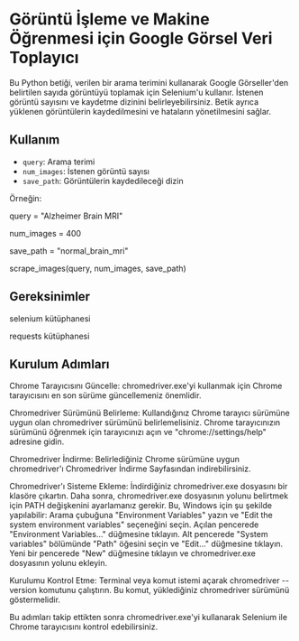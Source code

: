 # Görüntü İşleme ve Makine Öğrenmesi için Google Görsel Veri Toplayıcı

Bu Python betiği, verilen bir arama terimini kullanarak Google Görseller'den belirtilen sayıda görüntüyü toplamak için Selenium'u kullanır. İstenen görüntü sayısını ve kaydetme dizinini belirleyebilirsiniz. Betik ayrıca yüklenen görüntülerin kaydedilmesini ve hataların yönetilmesini sağlar.

## Kullanım

- `query`: Arama terimi
- `num_images`: İstenen görüntü sayısı
- `save_path`: Görüntülerin kaydedileceği dizin

Örneğin:


query = "Alzheimer Brain MRI"

num_images = 400

save_path = "normal_brain_mri"

scrape_images(query, num_images, save_path)

## Gereksinimler

selenium kütüphanesi

requests kütüphanesi


## Kurulum Adımları

  Chrome Tarayıcısını Güncelle: chromedriver.exe'yi kullanmak için Chrome tarayıcısını en son sürüme güncellemeniz önemlidir.

  Chromedriver Sürümünü Belirleme: Kullandığınız Chrome tarayıcı sürümüne uygun olan chromedriver sürümünü belirlemelisiniz. Chrome tarayıcınızın sürümünü öğrenmek için tarayıcınızı açın ve "chrome://settings/help" adresine gidin.

  Chromedriver İndirme: Belirlediğiniz Chrome sürümüne uygun chromedriver'ı Chromedriver İndirme Sayfasından indirebilirsiniz.

  Chromedriver'ı Sisteme Ekleme: İndirdiğiniz chromedriver.exe dosyasını bir klasöre çıkartın. Daha sonra, chromedriver.exe dosyasının yolunu belirtmek için PATH değişkenini ayarlamanız gerekir. Bu, Windows için şu şekilde yapılabilir:
  Arama çubuğuna "Environment Variables" yazın ve "Edit the system environment variables" seçeneğini seçin.
  Açılan pencerede "Environment Variables..." düğmesine tıklayın.
  Alt pencerede "System variables" bölümünde "Path" öğesini seçin ve "Edit..." düğmesine tıklayın.
  Yeni bir pencerede "New" düğmesine tıklayın ve chromedriver.exe dosyasının yolunu ekleyin.

  Kurulumu Kontrol Etme: Terminal veya komut istemi açarak chromedriver --version komutunu çalıştırın. Bu komut, yüklediğiniz chromedriver sürümünü göstermelidir.

Bu adımları takip ettikten sonra chromedriver.exe'yi kullanarak Selenium ile Chrome tarayıcısını kontrol edebilirsiniz.

